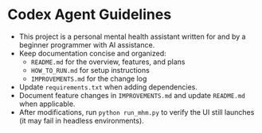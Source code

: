 # Codex Agent Guidelines

- This project is a personal mental health assistant written for and by a beginner programmer with AI assistance.
- Keep documentation concise and organized:
  - `README.md` for the overview, features, and plans
  - `HOW_TO_RUN.md` for setup instructions
  - `IMPROVEMENTS.md` for the change log
- Update `requirements.txt` when adding dependencies.
- Document feature changes in `IMPROVEMENTS.md` and update `README.md` when applicable.
- After modifications, run `python run_mhm.py` to verify the UI still launches (it may fail in headless environments).
